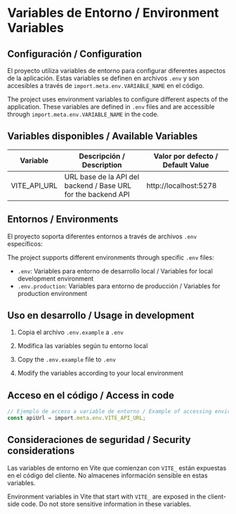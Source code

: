 # Variables de Entorno / Environment Variables

## Configuración / Configuration

El proyecto utiliza variables de entorno para configurar diferentes aspectos de la aplicación. Estas variables se definen en archivos `.env` y son accesibles a través de `import.meta.env.VARIABLE_NAME` en el código.

The project uses environment variables to configure different aspects of the application. These variables are defined in `.env` files and are accessible through `import.meta.env.VARIABLE_NAME` in the code.

## Variables disponibles / Available Variables

| Variable | Descripción / Description | Valor por defecto / Default Value |
|----------|---------------------------|----------------------------------|
| VITE_API_URL | URL base de la API del backend / Base URL for the backend API | http://localhost:5278 |

## Entornos / Environments

El proyecto soporta diferentes entornos a través de archivos `.env` específicos:

The project supports different environments through specific `.env` files:

- `.env`: Variables para entorno de desarrollo local / Variables for local development environment
- `.env.production`: Variables para entorno de producción / Variables for production environment

## Uso en desarrollo / Usage in development

1. Copia el archivo `.env.example` a `.env`
2. Modifica las variables según tu entorno local

1. Copy the `.env.example` file to `.env`
2. Modify the variables according to your local environment

## Acceso en el código / Access in code

```typescript
// Ejemplo de acceso a variable de entorno / Example of accessing environment variable
const apiUrl = import.meta.env.VITE_API_URL;
```

## Consideraciones de seguridad / Security considerations

Las variables de entorno en Vite que comienzan con `VITE_` están expuestas en el código del cliente. No almacenes información sensible en estas variables.

Environment variables in Vite that start with `VITE_` are exposed in the client-side code. Do not store sensitive information in these variables. 